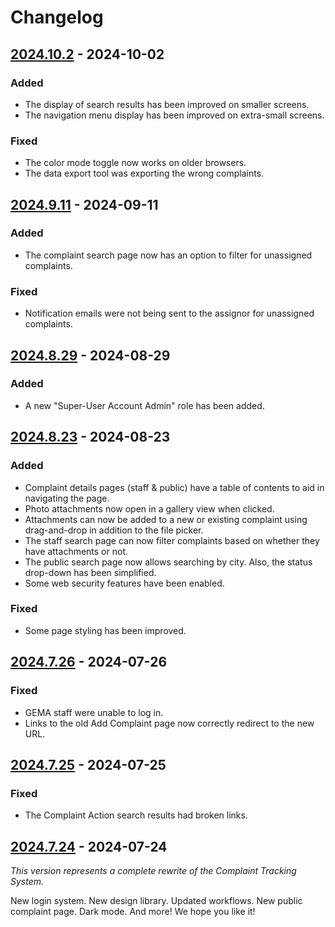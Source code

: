 # Changelog

## [2024.10.2] - 2024-10-02

### Added

- The display of search results has been improved on smaller screens.
- The navigation menu display has been improved on extra-small screens.

### Fixed

- The color mode toggle now works on older browsers.
- The data export tool was exporting the wrong complaints.

## [2024.9.11] - 2024-09-11

### Added

- The complaint search page now has an option to filter for unassigned complaints.

### Fixed

- Notification emails were not being sent to the assignor for unassigned complaints.

## [2024.8.29] - 2024-08-29

### Added

- A new "Super-User Account Admin" role has been added.

## [2024.8.23] - 2024-08-23

### Added

- Complaint details pages (staff & public) have a table of contents to aid in navigating the page.
- Photo attachments now open in a gallery view when clicked.
- Attachments can now be added to a new or existing complaint using drag-and-drop in addition to the file picker.
- The staff search page can now filter complaints based on whether they have attachments or not.
- The public search page now allows searching by city. Also, the status drop-down has been simplified.
- Some web security features have been enabled.

### Fixed

- Some page styling has been improved.

## [2024.7.26] - 2024-07-26

### Fixed

- GEMA staff were unable to log in.
- Links to the old Add Complaint page now correctly redirect to the new URL.

## [2024.7.25] - 2024-07-25

### Fixed

- The Complaint Action search results had broken links.

## [2024.7.24] - 2024-07-24

_This version represents a complete rewrite of the Complaint Tracking System._

New login system. New design library. Updated workflows. New public complaint page. Dark mode. And more! We hope you like it!

[2024.10.2]: https://github.com/gaepdit/template-app/releases/tag/v2024.10.2
[2024.9.11]: https://github.com/gaepdit/template-app/releases/tag/v2024.9.11
[2024.8.29]: https://github.com/gaepdit/template-app/releases/tag/v2024.8.29
[2024.8.23]: https://github.com/gaepdit/template-app/releases/tag/v2024.8.23
[2024.7.26]: https://github.com/gaepdit/template-app/releases/tag/v2024.7.26
[2024.7.25]: https://github.com/gaepdit/template-app/releases/tag/v2024.7.25
[2024.7.24]: https://github.com/gaepdit/template-app/releases/tag/v2024.7.24
